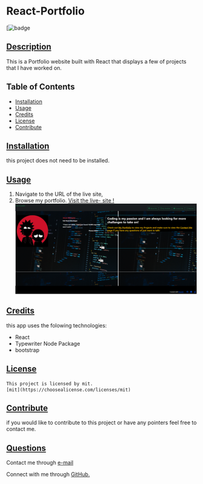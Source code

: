 
  # React-Portfolio
  [![badge](https://img.shields.io/badge/license-mit-blueviolet)
      
  ## [Description](table-of-conents)
  
  This is a Portfolio website built with React that displays a few of  projects that I have worked on.
 
  
  ## Table of Contents 
  
  * [Installation](#installation)
  * [Usage](#usage)
  * [Credits](#credits)
  * [License](#license)
  * [Contribute](#contribute)
  
  
  ## [Installation](#table-of-contents)

  this project does not need to be installed.
  
  ## [Usage](#table-of-contents)

  1. Navigate to the URL of the live site, 
  2. Browse my portfolio.
    [Visit the live- site !](https://jay-mm.github.io/perfil-reaact/)
  ![portfolio-screenshot](src/assets/portfolio.png)
  
  ## [Credits](#table-of-contents)
  
  this app uses the folowing technologies:
  -  React 
  - Typewriter Node Package  
  - bootstrap 
  
  ## [License](#table-of-contents)
  
   
    This project is licensed by mit.
    [mit](https://choosealicense.com/licenses/mit)
  
      
  
  ## [Contribute](#table-of-contents)
  
  if you would like to contribute to this project or have any pointers  feel free to contact me.
  
  ## [Questions](#table-of-contents)
  
  
Contact me through [e-mail](mailto:marquez.jay444@gmail.com)

Connect with me through [GitHub.](https://www.github.com/Jay-MM)
  